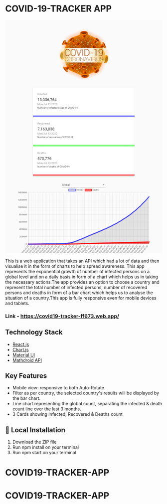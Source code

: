 # COVID-19-TRACKER APP

![covid19 tracker](https://github.com/mrshawnhum/covid19-tracker/blob/master/src/images/2020-07-13-21-19-00.png?raw=true)

This is a  web application that takes an API which had a lot of data and then visualise it in the form of charts to help spread awareness. This app  represents the exponential growth of number of infected persons  on a global level and  on a daily basis  in form of a chart  which helps us in taking the  necessary actions.The app provides an  option to choose a country and represent the  total number of infected persons, number of recovered persons and deaths in form of a bar chart which helps us to analyse  the  situation of a country.This app is fully responsive even for mobile devices and tablets.

### Link - https://covid19-tracker-ff673.web.app/

## Technology Stack

- [React.js](https://reactjs.org/)
- [Chart.js](https://www.chartjs.org/)
- [Material UI](https://material-ui.com/)
- [Mathdroid API](https://covid19.mathdro.id/api)


## Key Features

- Mobile view: responsive to both Auto-Rotate.
- Filter as per country, the selected country's results will be displayed by the 
  bar chart.
- Line chart representing the global count, separating the infected & death count
  line over the last 3 months.
-  3 Cards showing Infected, Recovered & Deaths count

## 🏃‍ Local Installation

1. Download the ZIP file
2. Run npm install on your terminal
3. Run npm start on your terminal

# COVID19-TRACKER-APP
# COVID19-TRACKER-APP
